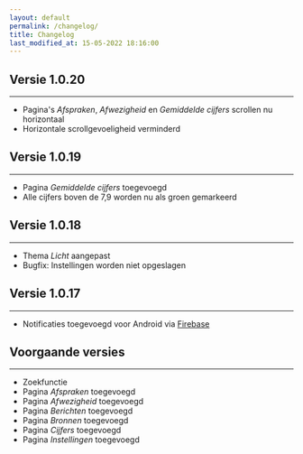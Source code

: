 ```yaml
---
layout: default
permalink: /changelog/
title: Changelog
last_modified_at: 15-05-2022 18:16:00
---
```

## Versie 1.0.20
---
- Pagina's *Afspraken*, *Afwezigheid* en *Gemiddelde cijfers* scrollen nu horizontaal
- Horizontale scrollgevoeligheid verminderd
## Versie 1.0.19
---
- Pagina *Gemiddelde cijfers* toegevoegd
- Alle cijfers boven de 7,9 worden nu als groen gemarkeerd

## Versie 1.0.18
---
- Thema *Licht* aangepast 
- Bugfix: Instellingen worden niet opgeslagen

## Versie 1.0.17
---
- Notificaties toegevoegd voor Android via [Firebase](https://firebase.google.com/)

## Voorgaande versies
---
- Zoekfunctie
- Pagina *Afspraken* toegevoegd
- Pagina *Afwezigheid* toegevoegd
- Pagina *Berichten* toegevoegd
- Pagina *Bronnen* toegevoegd
- Pagina *Cijfers* toegevoegd
- Pagina *Instellingen* toegevoegd